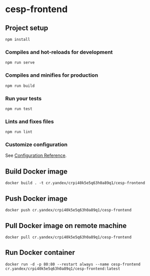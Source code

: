 # cesp-frontend

## Project setup
```
npm install
```

### Compiles and hot-reloads for development
```
npm run serve
```

### Compiles and minifies for production
```
npm run build
```

### Run your tests
```
npm run test
```

### Lints and fixes files
```
npm run lint
```

### Customize configuration
See [Configuration Reference](https://cli.vuejs.org/config/).

## Build Docker image
```
docker build . -t cr.yandex/crpi40k5e5q63h0a89q1/cesp-frontend
```

## Push Docker image
```
docker push cr.yandex/crpi40k5e5q63h0a89q1/cesp-frontend
```

## Pull Docker image on remote machine
```
docker pull cr.yandex/crpi40k5e5q63h0a89q1/cesp-frontend
```

## Run Docker container
```
docker run -d -p 80:80 --restart always --name cesp-frontend cr.yandex/crpi40k5e5q63h0a89q1/cesp-frontend:latest 
```
